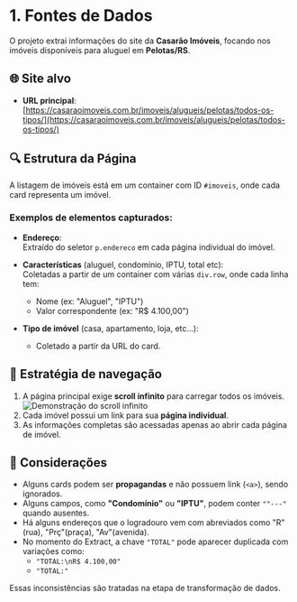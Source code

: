 # 1. Fontes de Dados

O projeto extrai informações do site da **Casarão Imóveis**, focando nos imóveis disponíveis para aluguel em **Pelotas/RS**.

## 🌐 Site alvo

- **URL principal**:  
  [https://casaraoimoveis.com.br/imoveis/alugueis/pelotas/todos-os-tipos/](https://casaraoimoveis.com.br/imoveis/alugueis/pelotas/todos-os-tipos/)

## 🔍 Estrutura da Página

A listagem de imóveis está em um container com ID `#imoveis`, onde cada card representa um imóvel.

### Exemplos de elementos capturados:

- **Endereço**:  
  Extraído do seletor `p.endereco` em cada página individual do imóvel.
  
- **Características** (aluguel, condomínio, IPTU, total etc):  
  Coletadas a partir de um container com várias `div.row`, onde cada linha tem:
  - Nome (ex: "Aluguel", "IPTU")
  - Valor correspondente (ex: "R$ 4.100,00")

- **Tipo de imóvel** (casa, apartamento, loja, etc...):
  - Coletado a partir da URL do card.

## 🧭 Estratégia de navegação

1. A página principal exige **scroll infinito** para carregar todos os imóveis.
![Demonstração do scroll infinito](assets/scroll-infinito.png)
2. Cada imóvel possui um link para sua **página individual**.
3. As informações completas são acessadas apenas ao abrir cada página de imóvel.

## 🧪 Considerações

- Alguns cards podem ser **propagandas** e não possuem link (`<a>`), sendo ignorados.
- Alguns campos, como **"Condomínio"** ou **"IPTU"**, podem conter `""---"` quando ausentes.
- Há alguns endereços que o logradouro vem com abreviados como "R"(rua), "Prç"(praça), "Av"(avenida). 
- No momento do Extract, a chave `"TOTAL"` pode aparecer duplicada com variações como:
  - `"TOTAL:\nR$ 4.100,00"`
  - `"TOTAL:"`

Essas inconsistências são tratadas na etapa de transformação de dados.
